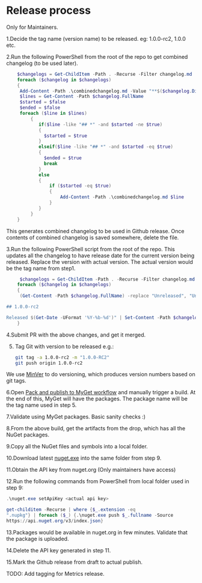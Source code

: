 # Release process

Only for Maintainers.

1.Decide the tag name (version name) to be released.
  eg: 1.0.0-rc2, 1.0.0 etc.

2.Run the following PowerShell from the root of the
   repo to get combined changelog (to be used later).

```powershell
    $changelogs = Get-ChildItem -Path . -Recurse -Filter changelog.md
    foreach ($changelog in $changelogs)
    {
     Add-Content -Path .\combinedchangelog.md -Value "**$($changelog.Directory.Name)**"
     $lines = Get-Content -Path $changelog.FullName
     $started = $false
     $ended = $false
     foreach ($line in $lines)
         {
            if($line -like "## *" -and $started -ne $true)
            {
              $started = $true
            }
            elseif($line -like "## *" -and $started -eq $true)
            {
              $ended = $true
              break
            }
            else
            {
                if ($started -eq $true)
                {
                    Add-Content -Path .\combinedchangelog.md $line
                }
            }
         }
    }
```

   This generates combined changelog to be used in Github release.
   Once contents of combined changelog is saved somewhere,
   delete the file.

3.Run the following PowerShell script from the root of the repo.
   This updates all the changelog to have release date for the
   current version being released.
   Replace the version with actual version.
   The actual version would be the tag name from step1.

```powershell
     $changelogs = Get-ChildItem -Path . -Recurse -Filter changelog.md
    foreach ($changelog in $changelogs)
    {
     (Get-Content -Path $changelog.FullName) -replace "Unreleased", "Unreleased

## 1.0.0-rc2

Released $(Get-Date -UFormat '%Y-%b-%d')" | Set-Content -Path $changelog.FullName
    }
```

4.Submit PR with the above changes, and get it merged.

5. Tag Git with version to be released e.g.:

   ```sh
   git tag -a 1.0.0-rc2 -m "1.0.0-RC2"
   git push origin 1.0.0-rc2
   ```

We use [MinVer](https://github.com/adamralph/minver) to do versioning,
which produces version numbers based on git tags.

6.Open [Pack and publish to MyGet
   workflow](https://github.com/open-telemetry/opentelemetry-dotnet/actions?query=workflow%3A%22Pack+and+publish+to+Myget%22)
   and manually trigger a build. At the end of this, MyGet will have the
   packages. The package name will be the tag name used in step 5.

7.Validate using MyGet packages. Basic sanity checks :)

8.From the above build, get the artifacts from the drop, which has all the
   NuGet packages.

9.Copy all the NuGet files and symbols into a local folder.

10.Download latest [nuget.exe](https://www.nuget.org/downloads) into
  the same folder from step 9.

11.Obtain the API key from nuget.org (Only maintainers have access)

12.Run the following commands from PowerShell from local folder used in step 9:

   ```powershell
   .\nuget.exe setApiKey <actual api key>

   get-childitem -Recurse | where {$_.extension -eq
   ".nupkg"} | foreach ($_) {.\nuget.exe push $_.fullname -Source
   https://api.nuget.org/v3/index.json}
   ```

13.Packages would be available in nuget.org in few minutes.
   Validate that the package is uploaded.

14.Delete the API key generated in step 11.

15.Mark the Github release from draft to actual publish.

TODO: Add tagging for Metrics release.
